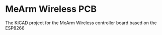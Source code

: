 MeArm Wireless PCB
==================

The KiCAD project for the MeArm Wireless controller board based on the ESP8266
